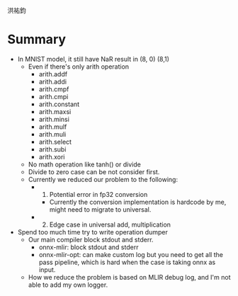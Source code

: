 洪祐鈞

# Summary

- In MNIST model,  it still have NaR result in (8, 0) (8,1)
	- Even if there's only arith operation
		- arith.addf
		- arith.addi
		- arith.cmpf
		- arith.cmpi
		- arith.constant
		- arith.maxsi
		- arith.minsi
		- arith.mulf
		- arith.muli
		- arith.select
		- arith.subi
		- arith.xori
	- No math operation like tanh() or divide
	- Divide to zero case can be not consider first.
	- Currently we reduced our problem to the following:
		- 1. Potential error in fp32 conversion
			- Currently the conversion implementation is hardcode by me, might need to migrate to universal.
		- 2. Edge case in universal add, multiplication
- Spend too much time try to write operation dumper
	- Our main compiler block stdout and stderr.
		- onnx-mlir: block stdout and stderr
		- onnx-mlir-opt: can make custom log but you need to get all the pass pipeline, which is hard when the case is taking onnx as input.
	- How we reduce the problem is based on MLIR debug log, and I'm not able to add my own logger.